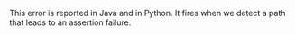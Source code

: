 This error is reported in Java and in Python. It fires when we detect a path that leads to an assertion failure.


